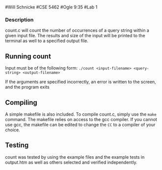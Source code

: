 #Will Schnicke
#CSE 5462
#Ogle 9:35
#Lab 1

### Description
count.c will count the number of occurrences of a query string within a given
input file. The results and size of the input will be printed to the terminal
as well to a specified output file.

## Running count
Input must be of the following form:
    `./count <input-filename> <query-string> <output-filename>`

If the arguments are specified incorrectly, an error is written to the screen,
and the program exits

## Compiling
A simple makefile is also included. To compile count.c, simply use the `make`
command. The makefile relies on access to the gcc compiler. If you cannot use
gcc, the makefile can be edited to change the `CC` to a compiler of your choice.

## Testing
count was tested by using the example files and the example tests in output.htm
as well as others selected and verified independently.
